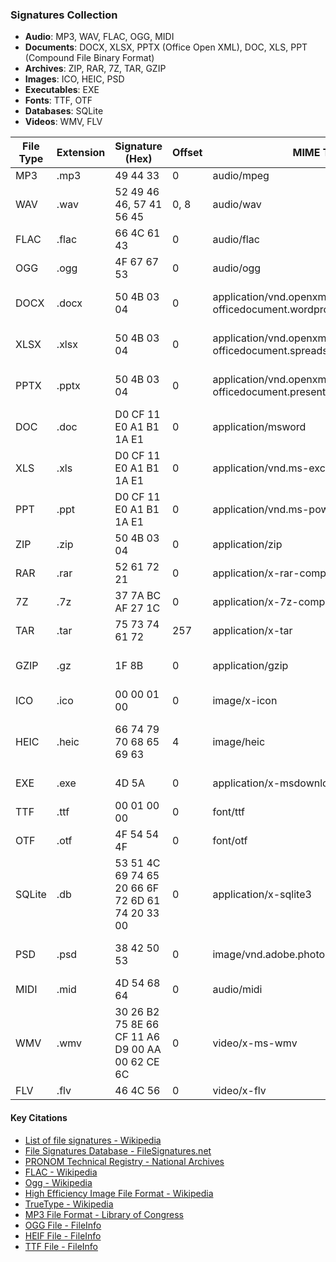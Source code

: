 ### Signatures Collection

- **Audio**: MP3, WAV, FLAC, OGG, MIDI
- **Documents**: DOCX, XLSX, PPTX (Office Open XML), DOC, XLS, PPT (Compound File Binary Format)
- **Archives**: ZIP, RAR, 7Z, TAR, GZIP
- **Images**: ICO, HEIC, PSD
- **Executables**: EXE
- **Fonts**: TTF, OTF
- **Databases**: SQLite
- **Videos**: WMV, FLV

| File Type | Extension | Signature (Hex) | Offset | MIME Type | Description |
|-----------|-----------|-----------------|--------|-----------|-------------|
| MP3       | .mp3      | 49 44 33        | 0      | audio/mpeg | MP3 audio |
| WAV       | .wav      | 52 49 46 46, 57 41 56 45 | 0, 8 | audio/wav | WAV audio |
| FLAC      | .flac     | 66 4C 61 43     | 0      | audio/flac | FLAC audio |
| OGG       | .ogg      | 4F 67 67 53     | 0      | audio/ogg | Ogg Vorbis audio |
| DOCX      | .docx     | 50 4B 03 04     | 0      | application/vnd.openxmlformats-officedocument.wordprocessingml.document | Microsoft Word document |
| XLSX      | .xlsx     | 50 4B 03 04     | 0      | application/vnd.openxmlformats-officedocument.spreadsheetml.sheet | Microsoft Excel spreadsheet |
| PPTX      | .pptx     | 50 4B 03 04     | 0      | application/vnd.openxmlformats-officedocument.presentationml.presentation | Microsoft PowerPoint presentation |
| DOC       | .doc      | D0 CF 11 E0 A1 B1 1A E1 | 0 | application/msword | Microsoft Word document |
| XLS       | .xls      | D0 CF 11 E0 A1 B1 1A E1 | 0 | application/vnd.ms-excel | Microsoft Excel spreadsheet |
| PPT       | .ppt      | D0 CF 11 E0 A1 B1 1A E1 | 0 | application/vnd.ms-powerpoint | Microsoft PowerPoint presentation |
| ZIP       | .zip      | 50 4B 03 04     | 0      | application/zip | ZIP archive |
| RAR       | .rar      | 52 61 72 21     | 0      | application/x-rar-compressed | RAR archive |
| 7Z        | .7z       | 37 7A BC AF 27 1C | 0   | application/x-7z-compressed | 7-Zip archive |
| TAR       | .tar      | 75 73 74 61 72  | 257    | application/x-tar | TAR archive |
| GZIP      | .gz       | 1F 8B           | 0      | application/gzip | GZIP compressed file |
| ICO       | .ico      | 00 00 01 00     | 0      | image/x-icon | Icon file |
| HEIC      | .heic     | 66 74 79 70 68 65 69 63 | 4 | image/heic | High Efficiency Image File Format |
| EXE       | .exe      | 4D 5A           | 0      | application/x-msdownload | Windows executable |
| TTF       | .ttf      | 00 01 00 00     | 0      | font/ttf | TrueType Font |
| OTF       | .otf      | 4F 54 54 4F     | 0      | font/otf | OpenType Font |
| SQLite    | .db       | 53 51 4C 69 74 65 20 66 6F 72 6D 61 74 20 33 00 | 0 | application/x-sqlite3 | SQLite database |
| PSD       | .psd      | 38 42 50 53     | 0      | image/vnd.adobe.photoshop | Adobe Photoshop document |
| MIDI      | .mid      | 4D 54 68 64     | 0      | audio/midi | MIDI file |
| WMV       | .wmv      | 30 26 B2 75 8E 66 CF 11 A6 D9 00 AA 00 62 CE 6C | 0 | video/x-ms-wmv | Windows Media Video |
| FLV       | .flv      | 46 4C 56        | 0      | video/x-flv | Flash Video |


#### Key Citations
- [List of file signatures - Wikipedia](https://en.wikipedia.org/wiki/List_of_file_signatures)
- [File Signatures Database - FileSignatures.net](https://www.filesignatures.net/)
- [PRONOM Technical Registry - National Archives](https://www.nationalarchives.gov.uk/PRONOM/)
- [FLAC - Wikipedia](https://en.wikipedia.org/wiki/FLAC)
- [Ogg - Wikipedia](https://en.wikipedia.org/wiki/Ogg)
- [High Efficiency Image File Format - Wikipedia](https://en.wikipedia.org/wiki/High_Efficiency_Image_File_Format)
- [TrueType - Wikipedia](https://en.wikipedia.org/wiki/TrueType)
- [MP3 File Format - Library of Congress](https://www.loc.gov/preservation/digital/formats/fdd/fdd000105.shtml)
- [OGG File - FileInfo](https://fileinfo.com/extension/ogg)
- [HEIF File - FileInfo](https://fileinfo.com/extension/heif)
- [TTF File - FileInfo](https://fileinfo.com/extension/ttf)